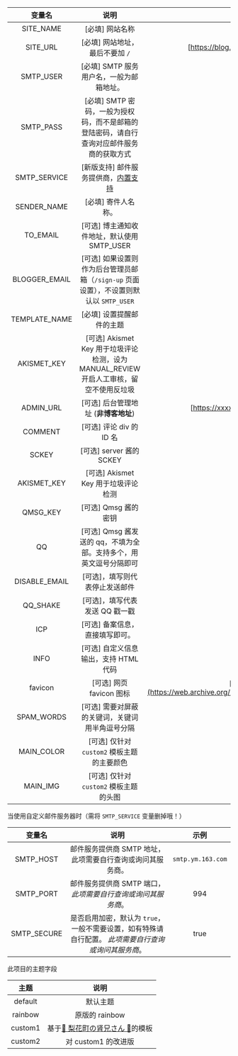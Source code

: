|    变量名     |                             说明                             |                             示例                             |
| :-----------: | :----------------------------------------------------------: | :----------------------------------------------------------: |
|   SITE_NAME   |                       [必填] 网站名称                        |                           小康博客                           |
|   SITE_URL    |               [必填] 网站地址，最后不要加 `/`                | [https://blog.antmoe.com](https://web.archive.org/web/20240908071936/https://blog.antmoe.com/) |
|   SMTP_USER   |           [必填] SMTP 服务用户名，一般为邮箱地址。           | [admin@antmoe.com](https://web.archive.org/web/20240908071936/mailto:admin@antmoe.com) |
|   SMTP_PASS   | [必填] SMTP 密码，一般为授权码，而不是邮箱的登陆密码，请自行查询对应邮件服务商的获取方式 |                             123                              |
| SMTP_SERVICE  | [新版支持] 邮件服务提供商，[内置支持](https://web.archive.org/web/20240908071936/https://nodemailer.com/smtp/well-known/#supported-services) |                             163                              |
|  SENDER_NAME  |                     [必填] 寄件人名称。                      |                           小康博客                           |
|   TO_EMAIL    |         [可选] 博主通知收件地址，默认使用 SMTP_USER          | [admin@antmoe.com](https://web.archive.org/web/20240908071936/mailto:admin@antmoe.com) |
| BLOGGER_EMAIL | [可选] 如果设置则作为后台管理员邮箱（`/sign-up` 页面设置），不设置则默认以 `SMTP_USER` | [admin@antmoe.com](https://web.archive.org/web/20240908071936/mailto:admin@antmoe.com) |
| TEMPLATE_NAME |                  [必填] 设置提醒邮件的主题                   |                           custom2                            |
|  AKISMET_KEY  | [可选] Akismet Key 用于垃圾评论检测，设为 MANUAL_REVIEW 开启人工审核，留空不使用反垃圾 |                             xxxx                             |
|   ADMIN_URL   |             [可选] 后台管理地址 (**非博客地址**)             | [https://xxxx.leanapp.cn/](https://web.archive.org/web/20240908071936/https://xxxx.leanapp.cn/) |
|    COMMENT    |                   [可选] 评论 div 的 ID 名                   |                        #post-comment                         |
|     SCKEY     |                   [可选] server 酱的 SCKEY                   |                             xxx                              |
|  AKISMET_KEY  |             [可选] Akismet Key 用于垃圾评论检测              |                         xxxxxxxxxxxx                         |
|   QMSG_KEY    |                     [可选] Qmsg 酱的密钥                     |                            xxxxx                             |
|      QQ       | [可选] Qmsg 酱发送的 qq，不填为全部。支持多个，用英文逗号分隔即可 |                          535668586                           |
| DISABLE_EMAIL |                [可选]，填写则代表停止发送邮件                |                             true                             |
|   QQ_SHAKE    |                [可选]，填写代表发送 QQ 戳一戳                |                             true                             |
|      ICP      |               [可选] 备案信息，直接填写即可。                |                    京 ICP 备 19022312 号                     |
|     INFO      |            [可选] 自定义信息输出，支持 HTML 代码             |                `<p style='color:red'>test<p>`                |
|    favicon    |                   [可选] 网页 favicon 图标                   | [https://cdn.jsdelivr.net/gh/sviptzk/StaticFile_HEXO/butterfly/img/favicon.ico](https://web.archive.org/web/20240908071936/https://cdn.jsdelivr.net/gh/sviptzk/StaticFile_HEXO/butterfly/img/favicon.ico) |
|  SPAM_WORDS   |       [可选] 需要对屏蔽的关键词，关键词用半角逗号分隔        |                          单号，物流                          |
|  MAIN_COLOR   |          [可选] 仅针对 `custom2` 模板主题的主要颜色          |                           #ff9191                            |
|   MAIN_IMG    |            [可选] 仅针对 `custom2` 模板主题的头图            |              `https://bing.rthe.net/wallpaper`               |

当使用自定义邮件服务器时（需将 `SMTP_SERVICE` 变量删掉哦！）

|   变量名    |                             说明                             |       示例        |
| :---------: | :----------------------------------------------------------: | :---------------: |
|  SMTP_HOST  |  邮件服务提供商 SMTP 地址，此项需要自行查询或询问其服务商。  | `smtp.ym.163.com` |
|  SMTP_PORT  | 邮件服务提供商 SMTP 端口，*此项需要自行查询或询问其服务商*。 |        994        |
| SMTP_SECURE | 是否启用加密，默认为 `true`，一般不需要设置，如有特殊请自行配置。 *此项需要自行查询或询问其服务商*。 |       true        |

此项目的主题字段

|  主题   |                             说明                             |
| :-----: | :----------------------------------------------------------: |
| default |                           默认主题                           |
| rainbow |                        原版的 rainbow                        |
| custom1 | 基于[🎉 梨花町の肾兄さん 🎉](https://web.archive.org/web/20240908071936/https://pbas.club/)的模板 |
| custom2 |                     对 custom1 的改进版                      |